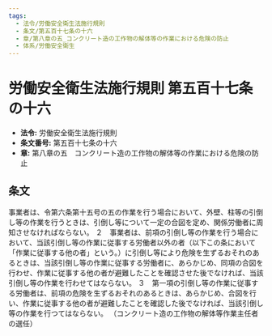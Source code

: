 ```yaml
---
tags:
  - 法令/労働安全衛生法施行規則
  - 条文/第五百十七条の十六
  - 章/第八章の五_コンクリート造の工作物の解体等の作業における危険の防止
  - 体系/労働安全衛生
---
```

# 労働安全衛生法施行規則 第五百十七条の十六

- **法令:** 労働安全衛生法施行規則
- **条文番号:** 第五百十七条の十六
- **章:** 第八章の五　コンクリート造の工作物の解体等の作業における危険の防止

## 条文
事業者は、令第六条第十五号の五の作業を行う場合において、外壁、柱等の引倒し等の作業を行うときは、引倒し等について一定の合図を定め、関係労働者に周知させなければならない。
２　事業者は、前項の引倒し等の作業を行う場合において、当該引倒し等の作業に従事する労働者以外の者（以下この条において「作業に従事する他の者」という。）に引倒し等により危険を生ずるおそれのあるときは、当該引倒し等の作業に従事する労働者に、あらかじめ、同項の合図を行わせ、作業に従事する他の者が避難したことを確認させた後でなければ、当該引倒し等の作業を行わせてはならない。
３　第一項の引倒し等の作業に従事する労働者は、前項の危険を生ずるおそれのあるときは、あらかじめ、合図を行い、作業に従事する他の者が避難したことを確認した後でなければ、当該引倒し等の作業を行つてはならない。
（コンクリート造の工作物の解体等作業主任者の選任）

